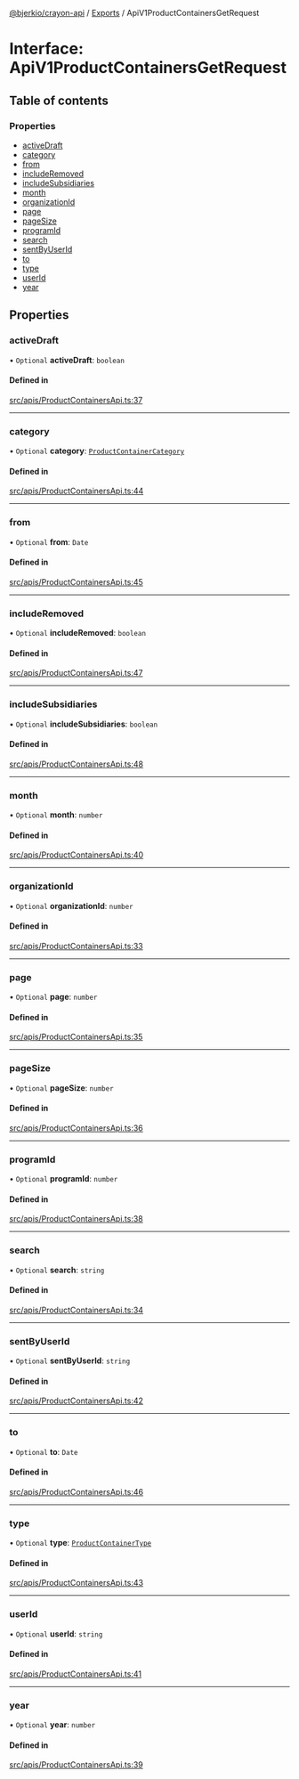 [@bjerkio/crayon-api](../README.md) / [Exports](../modules.md) / ApiV1ProductContainersGetRequest

# Interface: ApiV1ProductContainersGetRequest

## Table of contents

### Properties

- [activeDraft](ApiV1ProductContainersGetRequest.md#activedraft)
- [category](ApiV1ProductContainersGetRequest.md#category)
- [from](ApiV1ProductContainersGetRequest.md#from)
- [includeRemoved](ApiV1ProductContainersGetRequest.md#includeremoved)
- [includeSubsidiaries](ApiV1ProductContainersGetRequest.md#includesubsidiaries)
- [month](ApiV1ProductContainersGetRequest.md#month)
- [organizationId](ApiV1ProductContainersGetRequest.md#organizationid)
- [page](ApiV1ProductContainersGetRequest.md#page)
- [pageSize](ApiV1ProductContainersGetRequest.md#pagesize)
- [programId](ApiV1ProductContainersGetRequest.md#programid)
- [search](ApiV1ProductContainersGetRequest.md#search)
- [sentByUserId](ApiV1ProductContainersGetRequest.md#sentbyuserid)
- [to](ApiV1ProductContainersGetRequest.md#to)
- [type](ApiV1ProductContainersGetRequest.md#type)
- [userId](ApiV1ProductContainersGetRequest.md#userid)
- [year](ApiV1ProductContainersGetRequest.md#year)

## Properties

### activeDraft

• `Optional` **activeDraft**: `boolean`

#### Defined in

[src/apis/ProductContainersApi.ts:37](https://github.com/bjerkio/crayon-api-js/blob/22cd66d/src/apis/ProductContainersApi.ts#L37)

___

### category

• `Optional` **category**: [`ProductContainerCategory`](../enums/ProductContainerCategory.md)

#### Defined in

[src/apis/ProductContainersApi.ts:44](https://github.com/bjerkio/crayon-api-js/blob/22cd66d/src/apis/ProductContainersApi.ts#L44)

___

### from

• `Optional` **from**: `Date`

#### Defined in

[src/apis/ProductContainersApi.ts:45](https://github.com/bjerkio/crayon-api-js/blob/22cd66d/src/apis/ProductContainersApi.ts#L45)

___

### includeRemoved

• `Optional` **includeRemoved**: `boolean`

#### Defined in

[src/apis/ProductContainersApi.ts:47](https://github.com/bjerkio/crayon-api-js/blob/22cd66d/src/apis/ProductContainersApi.ts#L47)

___

### includeSubsidiaries

• `Optional` **includeSubsidiaries**: `boolean`

#### Defined in

[src/apis/ProductContainersApi.ts:48](https://github.com/bjerkio/crayon-api-js/blob/22cd66d/src/apis/ProductContainersApi.ts#L48)

___

### month

• `Optional` **month**: `number`

#### Defined in

[src/apis/ProductContainersApi.ts:40](https://github.com/bjerkio/crayon-api-js/blob/22cd66d/src/apis/ProductContainersApi.ts#L40)

___

### organizationId

• `Optional` **organizationId**: `number`

#### Defined in

[src/apis/ProductContainersApi.ts:33](https://github.com/bjerkio/crayon-api-js/blob/22cd66d/src/apis/ProductContainersApi.ts#L33)

___

### page

• `Optional` **page**: `number`

#### Defined in

[src/apis/ProductContainersApi.ts:35](https://github.com/bjerkio/crayon-api-js/blob/22cd66d/src/apis/ProductContainersApi.ts#L35)

___

### pageSize

• `Optional` **pageSize**: `number`

#### Defined in

[src/apis/ProductContainersApi.ts:36](https://github.com/bjerkio/crayon-api-js/blob/22cd66d/src/apis/ProductContainersApi.ts#L36)

___

### programId

• `Optional` **programId**: `number`

#### Defined in

[src/apis/ProductContainersApi.ts:38](https://github.com/bjerkio/crayon-api-js/blob/22cd66d/src/apis/ProductContainersApi.ts#L38)

___

### search

• `Optional` **search**: `string`

#### Defined in

[src/apis/ProductContainersApi.ts:34](https://github.com/bjerkio/crayon-api-js/blob/22cd66d/src/apis/ProductContainersApi.ts#L34)

___

### sentByUserId

• `Optional` **sentByUserId**: `string`

#### Defined in

[src/apis/ProductContainersApi.ts:42](https://github.com/bjerkio/crayon-api-js/blob/22cd66d/src/apis/ProductContainersApi.ts#L42)

___

### to

• `Optional` **to**: `Date`

#### Defined in

[src/apis/ProductContainersApi.ts:46](https://github.com/bjerkio/crayon-api-js/blob/22cd66d/src/apis/ProductContainersApi.ts#L46)

___

### type

• `Optional` **type**: [`ProductContainerType`](../enums/ProductContainerType.md)

#### Defined in

[src/apis/ProductContainersApi.ts:43](https://github.com/bjerkio/crayon-api-js/blob/22cd66d/src/apis/ProductContainersApi.ts#L43)

___

### userId

• `Optional` **userId**: `string`

#### Defined in

[src/apis/ProductContainersApi.ts:41](https://github.com/bjerkio/crayon-api-js/blob/22cd66d/src/apis/ProductContainersApi.ts#L41)

___

### year

• `Optional` **year**: `number`

#### Defined in

[src/apis/ProductContainersApi.ts:39](https://github.com/bjerkio/crayon-api-js/blob/22cd66d/src/apis/ProductContainersApi.ts#L39)
